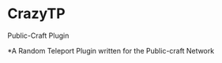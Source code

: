 CrazyTP
=======

Public-Craft Plugin 


*A Random Teleport Plugin written for the Public-craft Network

